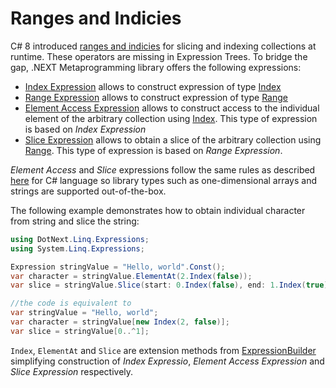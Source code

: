 Ranges and Indicies
====
C# 8 introduced [ranges and indicies](https://docs.microsoft.com/en-us/dotnet/csharp/language-reference/proposals/csharp-8.0/ranges) for slicing and indexing collections at runtime. These operators are missing in Expression Trees. To bridge the gap, .NEXT Metaprogramming library offers the following expressions:

* [Index Expression](../../api/DotNext.Linq.Expressions.ItemIndexExpression.yml) allows to construct expression of type [Index](https://docs.microsoft.com/en-us/dotnet/api/system.index)
* [Range Expression](../../api/DotNext.Linq.Expressions.RangeExpression.yml) allows to construct expression of type [Range](https://docs.microsoft.com/en-us/dotnet/api/system.range)
* [Element Access Expression](../../api/DotNext.Linq.Expressions.CollectionAccessExpression.yml) allows to construct access to the individual element of the arbitrary collection using [Index](https://docs.microsoft.com/en-us/dotnet/api/system.index). This type of expression is based on _Index Expression_
* [Slice Expression](../../api/DotNext.Linq.Expressions.SliceExpression.yml) allows to obtain a slice of the arbitrary collection using [Range](https://docs.microsoft.com/en-us/dotnet/api/system.range). This type of expression is based on _Range Expression_.

_Element Access_ and _Slice_ expressions follow the same rules as described [here](https://docs.microsoft.com/en-us/dotnet/csharp/language-reference/proposals/csharp-8.0/ranges) for C# language so library types such as one-dimensional arrays and strings are supported out-of-the-box.

The following example demonstrates how to obtain individual character from string and slice the string:

```csharp
using DotNext.Linq.Expressions;
using System.Linq.Expressions;

Expression stringValue = "Hello, world".Const();
var character = stringValue.ElementAt(2.Index(false));
var slice = stringValue.Slice(start: 0.Index(false), end: 1.Index(true));

//the code is equivalent to
var stringValue = "Hello, world";
var character = stringValue[new Index(2, false)];
var slice = stringValue[0..^1];
```

`Index`, `ElementAt` and `Slice` are extension methods from [ExpressionBuilder](../../api/DotNext.Linq.Expressions.ExpressionBuilder.yml) simplifying construction of _Index Expressio_, _Element Access Expression_ and _Slice Expression_ respectively.